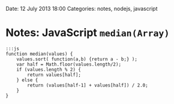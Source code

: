 Date: 12 July 2013 18:00
Categories: notes, nodejs, javascript

# Notes: JavaScript `median(Array)`

    :::js
    function median(values) {
        values.sort( function(a,b) {return a - b;} );
        var half = Math.floor(values.length/2);
        if (values.length % 2) {
            return values[half];
        } else {
            return (values[half-1] + values[half]) / 2.0;
        }
    }
